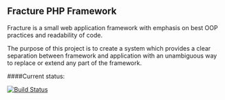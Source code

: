 ## Fracture PHP Framework

Fracture is a small web application framework with emphasis on best OOP practices and readability of code.

The purpose of this project is to create a system which provides a clear separation between framework and application with an unambiguous way to replace or extend any part of the framework.

####Current status:

[![Build Status](https://travis-ci.org/fracture/fracture.png?branch=master)](https://travis-ci.org/fracture/fracture)
